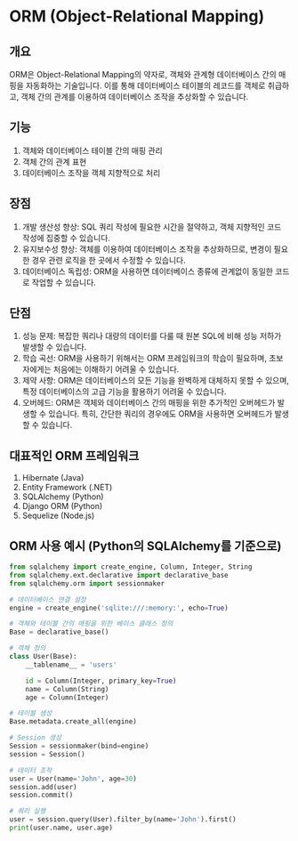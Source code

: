 # ORM (Object-Relational Mapping)

## 개요
ORM은 Object-Relational Mapping의 약자로, 객체와 관계형 데이터베이스 간의 매핑을 자동화하는 기술입니다. 이를 통해 데이터베이스 테이블의 레코드를 객체로 취급하고, 객체 간의 관계를 이용하여 데이터베이스 조작을 추상화할 수 있습니다.

## 기능
1. 객체와 데이터베이스 테이블 간의 매핑 관리
2. 객체 간의 관계 표현
3. 데이터베이스 조작을 객체 지향적으로 처리

## 장점
1. 개발 생산성 향상: SQL 쿼리 작성에 필요한 시간을 절약하고, 객체 지향적인 코드 작성에 집중할 수 있습니다.
2. 유지보수성 향상: 객체를 이용하여 데이터베이스 조작을 추상화하므로, 변경이 필요한 경우 관련 로직을 한 곳에서 수정할 수 있습니다.
3. 데이터베이스 독립성: ORM을 사용하면 데이터베이스 종류에 관계없이 동일한 코드로 작업할 수 있습니다.

## 단점
1. 성능 문제: 복잡한 쿼리나 대량의 데이터를 다룰 때 원본 SQL에 비해 성능 저하가 발생할 수 있습니다.
2. 학습 곡선: ORM을 사용하기 위해서는 ORM 프레임워크의 학습이 필요하며, 초보자에게는 처음에는 이해하기 어려울 수 있습니다.
3. 제약 사항: ORM은 데이터베이스의 모든 기능을 완벽하게 대체하지 못할 수 있으며, 특정 데이터베이스의 고급 기능을 활용하기 어려울 수 있습니다.
4. 오버헤드: ORM은 객체와 데이터베이스 간의 매핑을 위한 추가적인 오버헤드가 발생할 수 있습니다. 특히, 간단한 쿼리의 경우에도 ORM을 사용하면 오버헤드가 발생할 수 있습니다.

## 대표적인 ORM 프레임워크
1. Hibernate (Java)
2. Entity Framework (.NET)
3. SQLAlchemy (Python)
4. Django ORM (Python)
5. Sequelize (Node.js)

## ORM 사용 예시 (Python의 SQLAlchemy를 기준으로)
```python
from sqlalchemy import create_engine, Column, Integer, String
from sqlalchemy.ext.declarative import declarative_base
from sqlalchemy.orm import sessionmaker

# 데이터베이스 연결 설정
engine = create_engine('sqlite:///:memory:', echo=True)

# 객체와 테이블 간의 매핑을 위한 베이스 클래스 정의
Base = declarative_base()

# 객체 정의
class User(Base):
    __tablename__ = 'users'

    id = Column(Integer, primary_key=True)
    name = Column(String)
    age = Column(Integer)

# 테이블 생성
Base.metadata.create_all(engine)

# Session 생성
Session = sessionmaker(bind=engine)
session = Session()

# 데이터 조작
user = User(name='John', age=30)
session.add(user)
session.commit()

# 쿼리 실행
user = session.query(User).filter_by(name='John').first()
print(user.name, user.age)
```

